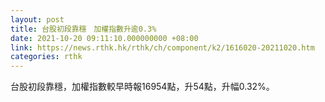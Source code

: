 ```yaml
---
layout: post
title: 台股初段靠穩　加權指數升逾0.3%
date: 2021-10-20 09:11:10.000000000 +08:00
link: https://news.rthk.hk/rthk/ch/component/k2/1616020-20211020.htm
categories: rthk
---
```


台股初段靠穩，加權指數較早時報16954點，升54點，升幅0.32%。
